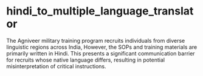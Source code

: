 # hindi_to_multiple_language_translator
The Agniveer military training program recruits individuals from diverse linguistic regions across India, However, the SOPs and training materials are primarily written in Hindi. This presents a significant communication barrier for recruits whose native language differs, resulting in potential misinterpretation of critical instructions. 
